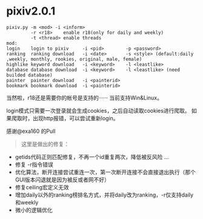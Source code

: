 # pixiv2.0.1
```shell
pixiv.py -m <mod> -i <inform>
         -r <r18>    enable r18(only for daily and weekly)
         -t <thread> enable threads
mod:
login    login to pixiv     -i <pid>        -p <password>
ranking  ranking download   -i <date>       -s <style> (default:daily ,weekly, monthly, rookies, original, male, female)
highlike keyword download   -i <keyword>    -l <leastlike>
database database download  -i <keyword>    -l <leastlike> (need builded database)
painter  painter download   -i <painterid>
bookmark bookmark download  -i <painterid>
```
当然啦，r18还是需要你的帐号是支持的······
当前支持Win&Linux。

login模式只需要一次登录就会生成cookies，之后自动读取cookies进行爬取。
如果爬取时，出现http报错，可以尝试重新login。

感谢@exa160 的Pull

> 这里是做出的修复：
- getids代码正则匹配修复，不再一个id重复两次，降低被反风险 ...
- 修复 -r指令错误
- 优化算法，断开连接尝试重连一次，第一次断开连接不会直接退出执行（那个GUI版本闪退就是因为被反或者网不好）
- 修复ceiling宏定义无效
- 增加daily以外的ranking榜排名方式，并将daily改为ranking，-r仅支持daily和weekly
- 微小的逻辑优化